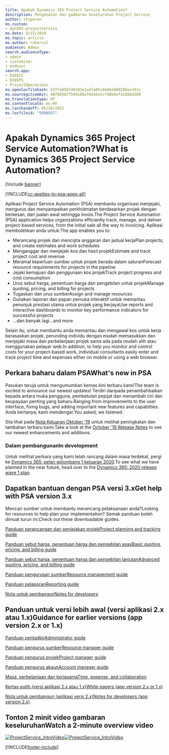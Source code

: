 ```yaml
---
title: Apakah Dynamics 365 Project Service Automation?
description: Pengenalan dan gambaran keseluruhan Project Service
author: stsporen
ms.custom:
- dyn365-projectservice
ms.date: 9/23/2019
ms.topic: article
ms.author: ruhercul
audience: Admin
search.audienceType:
- admin
- customizer
- enduser
search.app:
- D365CE
- D365PS
- ProjectOperations
ms.openlocfilehash: 537fa056fd0103e1a4fa05c8e66d408286ee101c
ms.sourcegitcommit: 40f68387f594180af64a5e5c748b6efa188bd300
ms.translationtype: HT
ms.contentlocale: ms-MY
ms.lasthandoff: 05/10/2021
ms.locfileid: "5998557"
---
```

# <a name="what-is-dynamics-365-project-service-automation"></a><span data-ttu-id="8187e-103">Apakah Dynamics 365 Project Service Automation?</span><span class="sxs-lookup"><span data-stu-id="8187e-103">What is Dynamics 365 Project Service Automation?</span></span>

[!include [banner](../includes/psa-now-project-operations.md)]

[!INCLUDE[cc-applies-to-psa-apps-all](../includes/cc-applies-to-psa-apps-all.md)]

<span data-ttu-id="8187e-104">Aplikasi Project Service Automation (PSA) membantu organisasi menjejaki, mengurus dan menyampaikan perkhidmatan berdasarkan projek dengan berkesan, dari jualan awal sehingga invois.</span><span class="sxs-lookup"><span data-stu-id="8187e-104">The Project Service Automation (PSA) application helps organizations efficiently track, manage, and deliver project-based services, from the initial sale all the way to invoicing.</span></span> <span data-ttu-id="8187e-105">Aplikasi membolehkan anda untuk:</span><span class="sxs-lookup"><span data-stu-id="8187e-105">The app enables you to:</span></span>

- <span data-ttu-id="8187e-106">Merancang projek dan mencipta anggaran dan jadual kerja</span><span class="sxs-lookup"><span data-stu-id="8187e-106">Plan projects, and create estimates and work schedules</span></span>
- <span data-ttu-id="8187e-107">Menganggar dan menjejaki kos dan hasil projek</span><span class="sxs-lookup"><span data-stu-id="8187e-107">Estimate and track project cost and revenue</span></span>
- <span data-ttu-id="8187e-108">Meramal keperluan sumber untuk projek berada dalam saluran</span><span class="sxs-lookup"><span data-stu-id="8187e-108">Forecast resource requirements for projects in the pipeline</span></span>
- <span data-ttu-id="8187e-109">Jejaki kemajuan dan penggunaan kos projek</span><span class="sxs-lookup"><span data-stu-id="8187e-109">Track project progress and cost consumption</span></span>
- <span data-ttu-id="8187e-110">Urus sebut harga, penentuan harga dan pengebilan untuk projek</span><span class="sxs-lookup"><span data-stu-id="8187e-110">Manage quoting, pricing, and billing for projects</span></span>
- <span data-ttu-id="8187e-111">Tugaskan dan urus sumber</span><span class="sxs-lookup"><span data-stu-id="8187e-111">Assign and manage resources</span></span>
- <span data-ttu-id="8187e-112">Gunakan laporan dan papan pemuka interaktif untuk memantau penunjuk prestasi utama untuk projek yang berjaya</span><span class="sxs-lookup"><span data-stu-id="8187e-112">Use reports and interactive dashboards to monitor key performance indicators for successful projects</span></span>
- <span data-ttu-id="8187e-113">...dan banyak lagi</span><span class="sxs-lookup"><span data-stu-id="8187e-113">...and more</span></span>

<span data-ttu-id="8187e-114">Selain itu, untuk membantu anda memantau dan mengawal kos untuk kerja berasaskan projek, perunding individu dengan mudah memasukkan dan menjejaki masa dan perbelanjaan projek sama ada pada mudah alih atau menggunakan pelayar web.</span><span class="sxs-lookup"><span data-stu-id="8187e-114">In addition, to help you monitor and control costs for your project-based work, individual consultants easily enter and track project time and expenses either on mobile or using a web browser.</span></span>

## <a name="whats-new-in-psa"></a><span data-ttu-id="8187e-115">Perkara baharu dalam PSA</span><span class="sxs-lookup"><span data-stu-id="8187e-115">What's new in PSA</span></span>
<span data-ttu-id="8187e-116">Pasukan teruja untuk mengumumkan kemas kini terbaru kami!</span><span class="sxs-lookup"><span data-stu-id="8187e-116">The team is excited to announce our newest updates!</span></span> <span data-ttu-id="8187e-117">Terdiri daripada penambahbaikan kepada antara muka pengguna, pembetulan pepijat dan menambah ciri dan keupayaan penting yang baharu.</span><span class="sxs-lookup"><span data-stu-id="8187e-117">Ranging from improvements to the user interface, fixing bugs, and adding important new features and capabilties.</span></span> <span data-ttu-id="8187e-118">Anda bertanya; kami mendengar.</span><span class="sxs-lookup"><span data-stu-id="8187e-118">You asked; we listened.</span></span>

<span data-ttu-id="8187e-119">Sila lihat pada [Nota Keluaran Oktober '19](/dynamics365-release-plan/2019wave2/index) untuk melihat peningkatan dan tambahan terbaru kami.</span><span class="sxs-lookup"><span data-stu-id="8187e-119">Take a look at the [October '19 Release Notes](/dynamics365-release-plan/2019wave2/index) to see our newest enhancements and additions.</span></span>

### <a name="in-development"></a><span data-ttu-id="8187e-120">Dalam pembangunan</span><span class="sxs-lookup"><span data-stu-id="8187e-120">In development</span></span>
<span data-ttu-id="8187e-121">Untuk melihat perkara yang kami telah rancang dalam masa terdekat, pergi ke [Dynamics 365: pelan gelombang 1 keluaran 2020](/dynamics365-release-plan/2020wave1/index).</span><span class="sxs-lookup"><span data-stu-id="8187e-121">To see what we have planned in the near future, head over to the [Dynamics 365: 2020 release wave 1 plan](/dynamics365-release-plan/2020wave1/index).</span></span>

## <a name="get-help-with-psa-version-3x"></a><span data-ttu-id="8187e-122">Dapatkan bantuan dengan PSA versi 3.x</span><span class="sxs-lookup"><span data-stu-id="8187e-122">Get help with PSA version 3.x</span></span>
<span data-ttu-id="8187e-123">Mencari sumber untuk membantu merancang pelaksanaan anda?</span><span class="sxs-lookup"><span data-stu-id="8187e-123">Looking for resources to help plan your implementation?</span></span> <span data-ttu-id="8187e-124">Semak panduan boleh dimuat turun ini.</span><span class="sxs-lookup"><span data-stu-id="8187e-124">Check out these downloadable guides.</span></span>

 [<span data-ttu-id="8187e-125">Panduan perancangan dan penjejakan projek</span><span class="sxs-lookup"><span data-stu-id="8187e-125">Project planning and tracking guide</span></span>](../psa/implementation-guides/project-planning-tracking.md)

 [<span data-ttu-id="8187e-126">Panduan sebut harga, penentuan harga dan pengebilan asas</span><span class="sxs-lookup"><span data-stu-id="8187e-126">Basic quoting, pricing, and billing guide</span></span>](../psa/implementation-guides/begin-quoting-pricing-billing.md)

 [<span data-ttu-id="8187e-127">Panduan sebut harga, penentuan harga dan pengebilan lanjutan</span><span class="sxs-lookup"><span data-stu-id="8187e-127">Advanced quoting, pricing, and billing guide</span></span>](../psa/implementation-guides/adv-quoting-pricing-billing.md)

 [<span data-ttu-id="8187e-128">Panduan pengurusan sumber</span><span class="sxs-lookup"><span data-stu-id="8187e-128">Resource management guide</span></span>](../psa/implementation-guides/resource-management-guide.md)

 [<span data-ttu-id="8187e-129">Panduan pelaporan</span><span class="sxs-lookup"><span data-stu-id="8187e-129">Reporting guide</span></span>](../psa/implementation-guides/reporting-guide.md)

 [<span data-ttu-id="8187e-130">Nota untuk pembangun</span><span class="sxs-lookup"><span data-stu-id="8187e-130">Notes for developers</span></span>](../psa/developer-guides/overview-dev-notes-v3.x.md)

## <a name="guidance-for-earlier-versions-app-version-2x-or-1x"></a><span data-ttu-id="8187e-131">Panduan untuk versi lebih awal (versi aplikasi 2.x atau 1.x)</span><span class="sxs-lookup"><span data-stu-id="8187e-131">Guidance for earlier versions (app version 2.x or 1.x)</span></span>
 [<span data-ttu-id="8187e-132">Panduan pentadbir</span><span class="sxs-lookup"><span data-stu-id="8187e-132">Administrator guide</span></span>](../psa/admin-guide.md)

 [<span data-ttu-id="8187e-133">Panduan pengurus sumber</span><span class="sxs-lookup"><span data-stu-id="8187e-133">Resource manager guide</span></span>](../psa/resource-manager-guide.md)

 [<span data-ttu-id="8187e-134">Panduan pengurus projek</span><span class="sxs-lookup"><span data-stu-id="8187e-134">Project manager guide</span></span>](../psa/project-manager-guide.md)

 [<span data-ttu-id="8187e-135">Panduan pengurus akaun</span><span class="sxs-lookup"><span data-stu-id="8187e-135">Account manager guide</span></span>](../psa/account-manager-guide.md)

 [<span data-ttu-id="8187e-136">Masa, perbelanjaan dan kerjasama</span><span class="sxs-lookup"><span data-stu-id="8187e-136">Time, expense, and collaboration</span></span>](../psa/time-expense-collaboration-guide.md)

 [<span data-ttu-id="8187e-137">Kertas putih (versi aplikasi 2.x atau 1.x)</span><span class="sxs-lookup"><span data-stu-id="8187e-137">White papers (app version 2.x or 1.x)</span></span>](../psa/white-papers.md)

 [<span data-ttu-id="8187e-138">Nota untuk pembangun (aplikasi versi 2.x)</span><span class="sxs-lookup"><span data-stu-id="8187e-138">Notes for developers (app version 2.x)</span></span>](../psa/developer-guides/add-custom-qoi-forms-v2.x.md)

 ## <a name="watch-a-2-minute-overview-video"></a><span data-ttu-id="8187e-139">Tonton 2 minit video gambaran keseluruhan</span><span class="sxs-lookup"><span data-stu-id="8187e-139">Watch a 2-minute overview video</span></span>
 <a name="heroArea"></a> <span data-ttu-id="8187e-140">[![ProjectService_IntroVideo](../psa/media/project-service-intro-video.png "ProjectService_IntroVideo")](https://go.microsoft.com/fwlink/p/?LinkId=799457)</span><span class="sxs-lookup"><span data-stu-id="8187e-140">[![ProjectService_IntroVideo](../psa/media/project-service-intro-video.png "ProjectService_IntroVideo")](https://go.microsoft.com/fwlink/p/?LinkId=799457)</span></span>




[!INCLUDE[footer-include](../includes/footer-banner.md)]